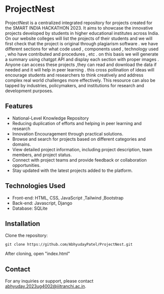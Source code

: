 
# ProjectNest

ProjectNest is a centralized integrated repository for projects created for the SMART INDIA HACKATHON 2023. It aims to showcase the innovative projects developed by students in higher educational institutes across India. On our website colleges will list the projects of their students and we will first check that the project is original through plagiarism software . we have different sections for what code used , components used , technology used , who have contributed and procedures , etc . on  this basis we will generate a summary using chatgpt API  and display each section with proper images . Anyone can access these projects ,they can read and download the data if needed and it will help in peer learning . this cross pollination of ideas will encourage students and researchers to think creatively and address complex real world challenges more effectively.
This resource can also be tapped by industries, policymakers, and institutions for research and development purposes.


## Features

- National-Level Knowledge Repository
- Reducing duplication of efforts and helping in peer learning and research
- Innovation Encouragement through practical solutions.
- Browse and search for projects based on different categories and domains.
- View detailed project information, including project description, team members, and project status.
- Connect with project teams and provide feedback or collaboration opportunities.
- Stay updated with the latest projects added to the platform.

## Technologies Used

- Front-end: HTML, CSS, JavaScript ,Tailwind ,Bootstrap
- Back-end: Javascript, Django
- Database: SQLite

## Installation

Clone the repository:

```shell
git clone https://github.com/AbhyudayPatel/ProjectNest.git
```
After cloning,
open "index.html"

## Contact

For any inquiries or support, please contact [abhyuday.2023ug4002@iiitranchi.ac.in](mailto:abhyuday.2023ug4002@iiitranchi.ac.in).
